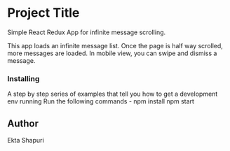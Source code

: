 # Project Title
Simple React Redux App for infinite message scrolling.

This app loads an infinite message list. Once the page is half way scrolled, more messages are loaded. In mobile view, you can swipe and dismiss a message.

### Installing

A step by step series of examples that tell you how to get a development env running
Run the following commands -
npm install
npm start

## Author

Ekta Shapuri
